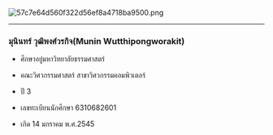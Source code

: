 ![57c7e64d560f322d56ef8a4718ba9500.png](https://www.img.in.th/images/57c7e64d560f322d56ef8a4718ba9500.png)

---

### มุนินทร์ วุฒิพงศ์วรกิจ(Munin Wutthipongworakit)

- ศึกษาอยู่มหาวิทยาลัยธรรมศาสตร์

- คณะวิศวกรรมศาสตร์ สาขาวิศวกรรมคอมพิวเตอร์

- ปี 3

- เลขทะเบียนนักศึกษา 6310682601

- เกิด 14 มกราคม พ.ศ.2545
